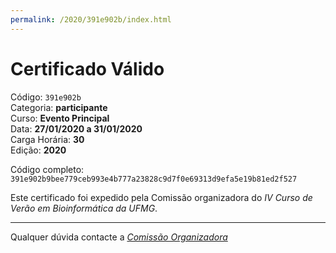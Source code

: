```yaml
---
permalink: /2020/391e902b/index.html
---
```


# Certificado Válido

Código: `391e902b`<br>
Categoria: **participante**<br>
Curso: **Evento Principal**<br>
Data: **27/01/2020 a 31/01/2020**<br>
Carga Horária: **30**<br>
Edição: **2020**<br>


Código completo: `391e902b9bee779ceb993e4b777a23828c9d7f0e69313d9efa5e19b81ed2f527`


Este certificado foi expedido pela Comissão organizadora do *IV Curso de Verão em Bioinformática da UFMG*.

----

Qualquer dúvida contacte a [_Comissão Organizadora_](<mailto:cursobioinfoufmg@gmail.com$subject=[Certificados]>)


